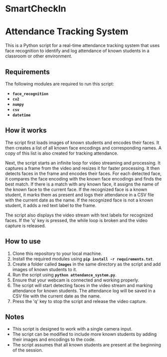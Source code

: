 # SmartCheckIn
# **Attendance Tracking System**

This is a Python script for a real-time attendance tracking system that uses face recognition to identify and log attendance of known students in a classroom or other environment.

## **Requirements**

The following modules are required to run this script:

- **`face_recognition`**
- **`cv2`**
- **`numpy`**
- **`csv`**
- **`datetime`**

## **How it works**

The script first loads images of known students and encodes their faces. It then creates a list of all known face encodings and corresponding names. A copy of this list is also created for tracking attendance.

Next, the script starts an infinite loop for video streaming and processing. It captures a frame from the video and resizes it for faster processing. It then detects faces in the frame and encodes their faces. For each detected face, it compares the face encoding with the known face encodings and finds the best match. If there is a match with any known face, it assigns the name of the known face to the current face. If the recognized face is a known student, it marks them as present and logs their attendance in a CSV file with the current date as the name. If the recognized face is not a known student, it adds a red text label to the frame.

The script also displays the video stream with text labels for recognized faces. If the 'q' key is pressed, the while loop is broken and the video capture is released.

## **How to use**

1. Clone this repository to your local machine.
2. Install the required modules using **`pip install -r requirements.txt`**.
3. Create a folder called **`Images`** in the same directory as the script and add images of known students to it.
4. Run the script using **`python attendance_system.py`**.
5. Ensure that your webcam is connected and working properly.
6. The script will start detecting faces in the video stream and marking attendance for known students. The attendance log will be saved in a CSV file with the current date as the name.
7. Press the 'q' key to stop the script and release the video capture.

## **Notes**

- This script is designed to work with a single camera input.
- The script can be modified to include more known students by adding their images and encodings to the code.
- The script assumes that all known students are present at the beginning of the session.
